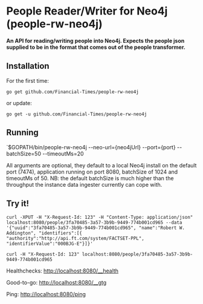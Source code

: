 # People Reader/Writer for Neo4j (people-rw-neo4j)

__An API for reading/writing people into Neo4j. Expects the people json supplied to be in the format that comes out of the people transformer.__

## Installation

For the first time: 

`go get github.com/Financial-Times/people-rw-neo4j` 

or update: 

`go get -u github.com/Financial-Times/people-rw-neo4j`
	
## Running

`$GOPATH/bin/people-rw-neo4j --neo-url={neo4jUrl} --port={port} --batchSize=50 --timeoutMs=20

All arguments are optional, they default to a local Neo4j install on the default port (7474), application running on port 8080, batchSize of 1024 and timeoutMs of 50. NB: the default batchSize is much higher than the throughput the instance data ingester currently can cope with.

## Try it!

`curl -XPUT -H "X-Request-Id: 123" -H "Content-Type: application/json" localhost:8080/people/3fa70485-3a57-3b9b-9449-774b001cd965 --data '{"uuid":"3fa70485-3a57-3b9b-9449-774b001cd965", "name":"Robert W. Addington", "identifiers":[{ "authority":"http://api.ft.com/system/FACTSET-PPL", "identifierValue":"000BJG-E"}]}'`

`curl -H "X-Request-Id: 123" localhost:8080/people/3fa70485-3a57-3b9b-9449-774b001cd965`

Healthchecks: [http://localhost:8080/__health](http://localhost:8080/__health)

Good-to-go: [http://localhost:8080/__gtg](http://localhost:8080/__gtg)

Ping: [http://localhost:8080/ping](http://localhost:8080/ping)
